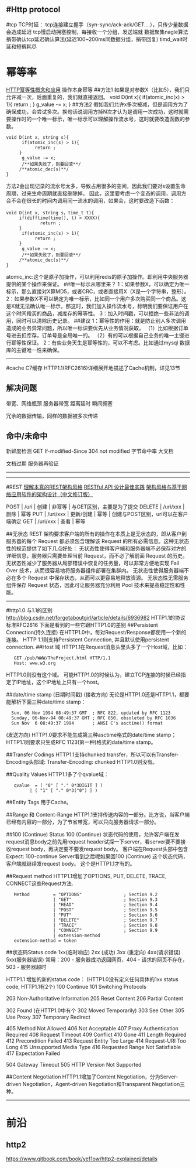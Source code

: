 #Http protocol
---
#tcp
TCP时延：
tcp连接建立握手（syn-sync/ack-ack/GET....），只传少量数据会造成延迟
tcp慢启动拥塞控制，每接收一个分组，发送端就
数据聚集nagle算法
捎带确认tcp延迟确认算法(延迟100~200ms同数据分组，捎带回复)
timd_wait时延和短裤耗尽


# 幂等率
[HTTP幂等性概念和应用](http://coolshell.cn/articles/4787.html)
操作本身幂等
##方法1
如果是对参数X（比如5），我们只允许减一次，后面重复的，我们就直接返回。
   void D(int x){
          if(atomic_inc(x) > 1){
               return ;
         }
          g_value -= x;
}
##方法2
假如我们允许x多次被减，但是调用方为了确保成功，会尝试多次。换句话说调用方掉N次才认为是调用一次成功，这时就需要操作时的一个唯一标示，唯一标示可以理解操作流水号，这时就要改造函数的参数。

    void D(int x, string s){
          if(atomic_inc(s) > 1){
               return ;
         }
          g_value -= x;
          /**如果失败了，则要回滚**/
         /**atomic_dec(s)**/
    }
方法2会出现记录的流水号太多，导致占用很多的空间，因此我们要对s设置生命周期，过来生命周期就直接删除掉。
因此，这里要考虑一个变态的调用，调用方会不会在很长的时间内调用同一流水的调用，如果会，这时要改造下函数：

    void D(int x, string s，time_t t){
         if(difftime(time(), t) > XXXX){
                 return ;
         }
          if(atomic_inc(s) > 1){
               return ;
         }
          g_value -= x;
          /**如果失败了，则要回滚**/
         /**atomic_dec(s)**/
    }
atomic_inc:这个是原子加操作，可以利用redis的原子加操作。即利用中央服务器提供的某个操作来保证。
##唯一标示从哪里来？
1：如果参数X，可以确定为唯一标示，那么直接对X算MD5，或者CRC，或者直接用X（X是一个字符串，整形）。
2：如果参数X不可以确定为唯一标示，比如同一个用户多次购买同一个商品。这是X就无法确认唯一标示，那这时，我们加入操作流水号，标明我们要保证用户在这个时间段买的商品，减库存的幂等性。
3：加入时间戳，可以拒绝一些非法的调用，同时可以清除历史记录。
##建议
1：幂等性的作用：就是防止别人多次调用造成的业务异常问题，所以唯一标识要优先从业务情况获取。
 （1）比如根据订单号进去扣库存，订单号是全局唯一的。
 （2）有的可以根据自己业务的唯一主键进行幂等性保证。
2：有些业务天生是幂等性的，可以不考虑。比如通过mysql 数据库的主键唯一性来确保。



---
#cache C7缓存
HTTP1.1(RFC2616)详细展开地描述了Cache机制，详见13节
## 解决问题
带宽、网络瓶颈
    服务器带宽
    距离延时
瞬间拥塞

冗余的数据传输，同样的数据被多次传递


## 命中/未命中
新鲜度检测
    GET If-modified-Since
    304 not modified
字节命中率 大文档

文档过期
服务器再验证






---







---
#REST
[理解本真的REST架构风格](http://www.infoq.com/cn/articles/understanding-restful-style#anch101041)
[RESTful API 设计最佳实践](http://www.oschina.net/translate/best-practices-for-a-pragmatic-restful-api)
[架构风格与基于网络应用软件的架构设计（中文修订版）](http://www.infoq.com/cn/minibooks/web-based-apps-archit-design)

POST     |     /uri     |     创建     |       非幂等     |     与GET区别，主要是为了提交
DELETE  |     /uri/xxx      |     删除        |     幂等
PUT       |     /uri/xxx      |     更新/创建  |     幂等    |    创建与POST区别，uri可以在客户端确定
GET       |     /uri/xxx      |     查看       |     幂等 

##无状态
REST 架构要求客户端的所有的操作在本质上是无状态的，即从客户到服务器的每个 Request 都必须包含理解该 Request 的所有必需信息。这种无状态性的规范提供了如下几点好处：
无状态性使得客户端和服务器端不必保存对方的详细信息，服务器只需要处理当前 Request，而不必了解前面 Request 的历史。
无状态性减少了服务器从局部错误中恢复的任务量，可以非常方便地实现 Fail Over 技术，从而很容易地将服务器组件部署在集群内。
无状态性使得服务器端不必在多个 Request 中保存状态，从而可以更容易地释放资源。
无状态性无需服务组件保存 Request 状态，因此可让服务器充分利用 Pool 技术来提高稳定性和性能。


---
#http1.0 与1.1的区别
http://blog.csdn.net/forgotaboutgirl/article/details/6936982
HTTP1.1的协议标准RFC2616
下面是看到的一些它跟HTTP1.0的差别
##Persistent Connection(持久连接)
在HTTP1.0中，每对Request/Response都使用一个新的连接。
HTTP 1.1则支持Persistent Connection, 并且默认使用persistent connection.
##Host 域
HTTP1.1在Request消息头里头多了一个Host域，比如：

       GET /pub/WWW/TheProject.html HTTP/1.1
       Host: www.w3.org

HTTP1.0则没有这个域。
可能HTTP1.0的时候认为，建立TCP连接的时候已经指定了IP地址，这个IP地址上只有一个host。

##date/time stamp (日期时间戳)
(接收方向)
无论是HTTP1.0还是HTTP1.1，都要能解析下面三种date/time stamp：
 
      Sun, 06 Nov 1994 08:49:37 GMT  ; RFC 822, updated by RFC 1123
      Sunday, 06-Nov-94 08:49:37 GMT ; RFC 850, obsoleted by RFC 1036
      Sun Nov  6 08:49:37 1994       ; ANSI C's asctime() format

(发送方向)
    HTTP1.0要求不能生成第三种asctime格式的date/time stamp；
    HTTP1.1则要求只生成RFC 1123(第一种)格式的date/time stamp。

##Transfer Codings
HTTP1.1支持chunked transfer，所以可以有Transfer-Encoding头部域:
Transfer-Encoding: chunked
HTTP1.0则没有。

##Quality Values
HTTP1.1多了个qvalue域：
 
       qvalue  = ( "0" [ "." 0*3DIGIT ] )
             | ( "1" [ "." 0*3("0") ] )
 
##Entity Tags
用于Cache。

##Range 和 Content-Range
HTTP1.1支持传送内容的一部分。比方说，当客户端已经有内容的一部分，为了节省带宽，可以只向服务器请求一部分。

##100 (Continue) Status
100 (Continue) 状态代码的使用，允许客户端在发request消息body之前先用request header试探一下server，看server要不要接收request body，再决定要不要发request body。
客户端在Request头部中包含
Expect: 100-continue
Server看到之后呢如果回100 (Continue) 这个状态代码，客户端就继续发request body。
这个是HTTP1.1才有的。
 
##Request method
HTTP1.1增加了OPTIONS, PUT, DELETE, TRACE, CONNECT这些Request方法.

       Method         = "OPTIONS"                ; Section 9.2
                      | "GET"                    ; Section 9.3
                      | "HEAD"                   ; Section 9.4
                      | "POST"                   ; Section 9.5
                      | "PUT"                    ; Section 9.6
                      | "DELETE"                 ; Section 9.7
                      | "TRACE"                  ; Section 9.8
                      | "CONNECT"                ; Section 9.9
                      | extension-method
       extension-method = token

##状态码Status code
1xx(临时响应)
2xx (成功)
3xx (重定向)
4xx(请求错误)
5xx(服务器错误)
常用：200 - 服务器成功返回网页，404 - 请求的网页不存在，503 - 服务器超时

HTTP1.1 增加的新的status code：
(HTTP1.0没有定义任何具体的1xx status code, HTTP1.1有2个)
100 Continue
101 Switching Protocols

203 Non-Authoritative Information
205 Reset Content
206 Partial Content

302 Found (在HTTP1.0中有个 302 Moved Temporarily)
303 See Other
305 Use Proxy
307 Temporary Redirect
 
405 Method Not Allowed
406 Not Acceptable
407 Proxy Authentication Required
408 Request Timeout
409 Conflict
410 Gone
411 Length Required
412 Precondition Failed
413 Request Entity Too Large
414 Request-URI Too Long
415 Unsupported Media Type
416 Requested Range Not Satisfiable
417 Expectation Failed
 
504 Gateway Timeout
505 HTTP Version Not Supported
 
 
##Content Negotiation
    HTTP1.1增加了Content Negotiation，分为Server-driven Negotiation，Agent-driven Negotiation和Transparent Negotiation三种。






---
# 前沿
## http2
https://www.gitbook.com/book/ye11ow/http2-explained/details









